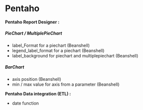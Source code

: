 # Pentaho  

**Pentaho Report Designer :**  

##### PieChart / MultiplePieChart
 - label_Format for a piechart  (Beanshell)
 - legend_label_format for a piechart  (Beanshell)
 - label_background for  piechart and multiplepiechart (Beanshell)

##### BarChart
 - axis position (Beanshell)
 - min / max value for axis from a parameter (Beanshell)

**Pentaho Data integration (ETL) :** 

 - date function

